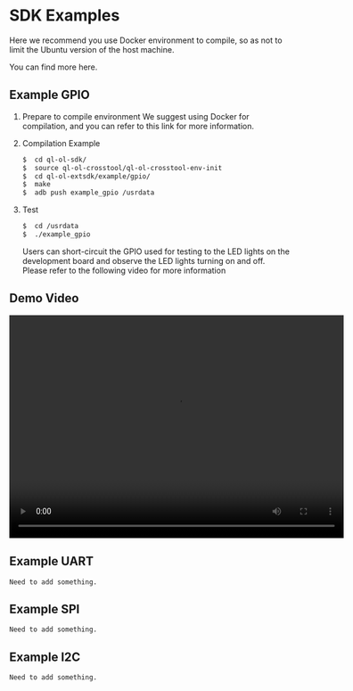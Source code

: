 # SDK Examples
Here we recommend you use Docker environment to compile, so as not to limit the Ubuntu version of the host machine.

You can find more here.

## Example GPIO

1. Prepare to compile environment
   We suggest using Docker for compilation, and you can refer to this link for more information.

2. Compilation Example

   ```bash
   $  cd ql-ol-sdk/
   $  source ql-ol-crosstool/ql-ol-crosstool-env-init
   $  cd ql-ol-extsdk/example/gpio/
   $  make 
   $  adb push example_gpio /usrdata
   ```

3. Test

   ```bash
   $  cd /usrdata
   $  ./example_gpio
   ```

    Users can short-circuit the GPIO used for testing to the LED lights on the development board and observe the LED lights turning on and off.
    Please refer to the following video for more information

## Demo Video
<video src="../_static/example_gpio.mp4" autoplay="true" controls="controls" width="600" height="400">
</video>

## Example UART
    Need to add something.

## Example SPI
    Need to add something.

## Example I2C
    Need to add something.




